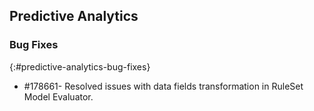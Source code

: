 ## Predictive Analytics

### Bug Fixes
{:#predictive-analytics-bug-fixes}

* \#178661- Resolved issues with data fields transformation in RuleSet Model Evaluator.